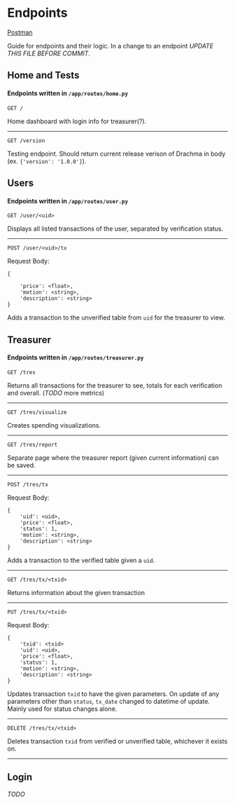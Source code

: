 # Endpoints

[Postman](https://www.postman.com/aviation-pilot-81500845/workspace/drachma/overview)


Guide for endpoints and their logic. In a change to an endpoint _UPDATE THIS FILE BEFORE COMMIT_.

## Home and Tests

#### Endpoints written in `/app/routes/home.py`

`GET /`

Home dashboard with login info for treasurer(?).

<hr />

`GET /version`


Testing endpoint. Should return current release verison of Drachma in body (ex. `{'version': '1.0.0'}`).

## Users

#### Endpoints written in `/app/routes/user.py`

`GET /user/<uid>`

Displays all listed transactions of the user, separated by verification status.

<hr />

`POST /user/<uid>/tx`

Request Body:

```
{

    'price': <float>,
    'motion': <string>,
    'description': <string>
}
```

Adds a transaction to the unverified table from `uid` for the treasurer to view.

## Treasurer

#### Endpoints written in `/app/routes/treasurer.py`

`GET /tres`

Returns all transactions for the treasurer to see, totals for each verification and overall. (_TODO_ more metrics)

<hr />

`GET /tres/visualize`

Creates spending visualizations.

<hr />

`GET /tres/report`

Separate page where the treasurer report (given current information) can be saved.

<hr />

`POST /tres/tx`

Request Body:

```
{
    'uid': <uid>,
    'price': <float>,
    'status': 1,
    'motion': <string>,
    'description': <string>
}
```

Adds a transaction to the verified table given a `uid`.

<hr />

`GET /tres/tx/<txid>`

Returns information about the given transaction

<hr />

`PUT /tres/tx/<txid>`

Request Body:

```
{
    'txid': <txid>
    'uid': <uid>,
    'price': <float>,
    'status': 1,
    'motion': <string>,
    'description': <string>
}
```

Updates transaction `txid` to have the given parameters. On update of any parameters other than `status`, `tx_date` changed to datetime of update. Mainly used for status changes alone.

<hr />

`DELETE /tres/tx/<txid>`

Deletes transaction `txid` from verified or unverified table, whichever it exists on.

<hr />

## Login

_TODO_
